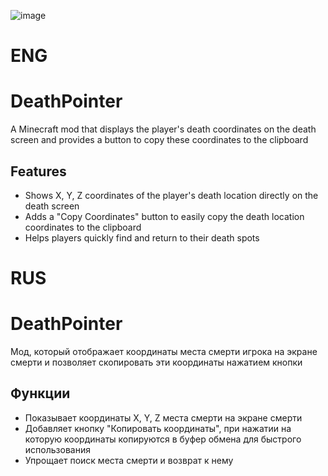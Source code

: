 ![image](https://i.imgur.com/necBZiZ.png)
# ENG
# DeathPointer

A Minecraft mod that displays the player's death coordinates on the death screen and provides a button to copy these coordinates to the clipboard

## Features

- Shows X, Y, Z coordinates of the player's death location directly on the death screen
- Adds a "Copy Coordinates" button to easily copy the death location coordinates to the clipboard
- Helps players quickly find and return to their death spots

# RUS
# DeathPointer

Мод, который отображает координаты места смерти игрока на экране смерти и позволяет скопировать эти координаты нажатием кнопки

## Функции

- Показывает координаты X, Y, Z места смерти на экране смерти
- Добавляет кнопку "Копировать координаты", при нажатии на которую координаты копируются в буфер обмена для быстрого использования
- Упрощает поиск места смерти и возврат к нему